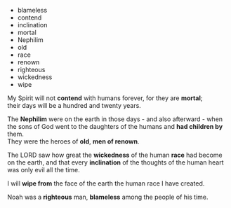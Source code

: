 + blameless
+ contend
+ inclination
+ mortal
+ Nephilim
+ old
+ race
+ renown
+ righteous
+ wickedness
+ wipe

My Spirit will not **contend** with humans forever, for they are **mortal**;  
their days will be a hundred and twenty years.

The **Nephilim** were on the earth in those days - and also afterward - when the 
sons of God went to the daughters of the humans and **had children by** them.  
They were the heroes of **old**, **men of renown**.

The LORD saw how great the **wickedness** of the human **race** had become on the earth,
and that every **inclination** of the thoughts of the human heart was only evil all the time.

I will **wipe from** the face of the earth the human race I have created.

Noah was a **righteous** man, **blameless** among the people of his time.
